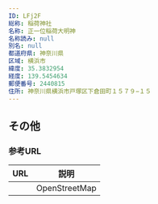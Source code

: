 ```yaml
---
ID: LFj2F
総称: 稲荷神社
名称: 正一位稲荷大明神
名称読み: null
別名: null
都道府県: 神奈川県
区域: 横浜市
緯度: 35.3832954
経度: 139.5454634
郵便番号: 2440815
住所: 神奈川県横浜市戸塚区下倉田町１５７９−１５
---
```


## その他

### 参考URL

| URL | 説明          |
| --- | ------------- |
|     | OpenStreetMap |

